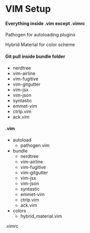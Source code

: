 # VIM Setup

#### Everything inside .vim except .vimrc

Pathogen for autoloading plugins

Hybrid Material for color scheme


#### Git pull inside bundle folder
- nerdtree
- vim-airline
- vim-fugitive
- vim-gitgutter
- vim-jsx
- vim-json
- syntastic
- emmet-vim
- ctrlp.vim
- ack.vim


#### .vim
- autoload
    - pathogen.vim
- bundle
    - nerdtree
    - vim-airline
    - vim-fugitive
    - vim-gitgutter
    - vim-jsx
    - vim-json
    - syntastic
    - emmet-vim
    - ctrlp.vim
    - ack.vim
- colors
    - hybrid_material.vim
    
.vimrc